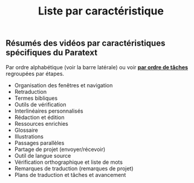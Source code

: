 ﻿---
title : Liste par caractéristique
---

## Résumés des vidéos par caractéristiques spécifiques du Paratext
Par ordre alphabétique (voir la barre latérale)
ou voir [**par ordre de tâches**](list-of-videos) regroupées par étapes. 
- Organisation des fenêtres et navigation
- Retraduction
- Termes bibliques
- Outils de vérification
- Interlinéaires personnalisés
- Rédaction et édition
- Ressources enrichies
- Glossaire
- Illustrations
- Passages parallèles
- Partage de projet (envoyer/récevoir)
- Outil de langue source
- Vérification orthographique et liste de mots
- Remarques de traduction (remarques de projet)
- Plans de traduction et tâches et avancement
